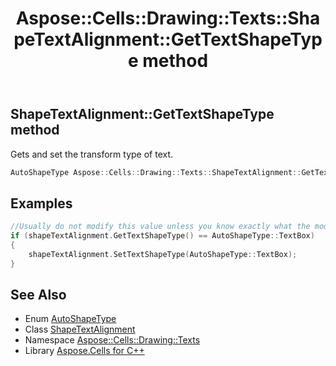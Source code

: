 ﻿---
title: Aspose::Cells::Drawing::Texts::ShapeTextAlignment::GetTextShapeType method
linktitle: GetTextShapeType
second_title: Aspose.Cells for C++ API Reference
description: 'Aspose::Cells::Drawing::Texts::ShapeTextAlignment::GetTextShapeType method. Gets and set the transform type of text in C++.'
type: docs
weight: 2200
url: /cpp/aspose.cells.drawing.texts/shapetextalignment/gettextshapetype/
---
## ShapeTextAlignment::GetTextShapeType method


Gets and set the transform type of text.

```cpp
AutoShapeType Aspose::Cells::Drawing::Texts::ShapeTextAlignment::GetTextShapeType()
```


## Examples


```cpp
//Usually do not modify this value unless you know exactly what the modification will result in
if (shapeTextAlignment.GetTextShapeType() == AutoShapeType::TextBox)
{
    shapeTextAlignment.SetTextShapeType(AutoShapeType::TextBox);
}
```

## See Also

* Enum [AutoShapeType](../../../aspose.cells.drawing/autoshapetype/)
* Class [ShapeTextAlignment](../)
* Namespace [Aspose::Cells::Drawing::Texts](../../)
* Library [Aspose.Cells for C++](../../../)
